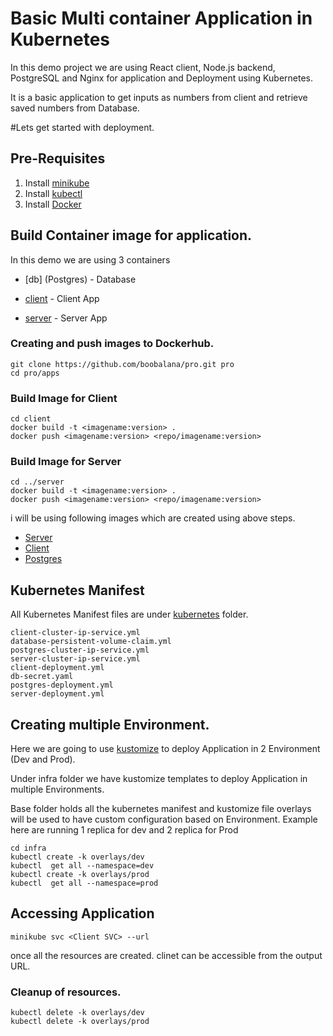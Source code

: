 # Basic Multi container Application in Kubernetes

In this demo project we are using React client, Node.js backend, PostgreSQL and Nginx for application and Deployment using Kubernetes.

It is a basic application to get inputs as numbers from client and retrieve saved numbers from Database.

#Lets get started with deployment.

## Pre-Requisites
1. Install [minikube](https://minikube.sigs.k8s.io/docs/start/)
2. Install [kubectl](https://kubernetes.io/docs/tasks/tools/)
3. Install [Docker](https://docs.docker.com/desktop/mac/install/)


## Build Container image for application.

In this demo we are using 3 containers

- [db] (Postgres) - Database

- [client](apps/client/Dockerfile) - Client App

- [server](apps/server/Dockerfile) - Server App

### Creating and push images to Dockerhub.
```shell
git clone https://github.com/boobalana/pro.git pro
cd pro/apps
```

### Build Image for Client
```
cd client
docker build -t <imagename:version> .
docker push <imagename:version> <repo/imagename:version>
```

### Build Image for Server
```
cd ../server
docker build -t <imagename:version> .
docker push <imagename:version> <repo/imagename:version>
```

i will be using following images which are created using above steps.

- [Server](https://hub.docker.com/repository/docker/boobalan/pro-server)
- [Client](https://hub.docker.com/repository/docker/boobalan/pro-client)
- [Postgres](https://hub.docker.com/_/postgres)


## Kubernetes Manifest
All Kubernetes Manifest files are under [kubernetes](kubernetes) folder.
```
client-cluster-ip-service.yml
database-persistent-volume-claim.yml
postgres-cluster-ip-service.yml
server-cluster-ip-service.yml
client-deployment.yml
db-secret.yaml
postgres-deployment.yml
server-deployment.yml
```

## Creating multiple Environment.
Here we are going to use [kustomize](https://kustomize.io/) to  deploy Application in 2 Environment (Dev and Prod).

Under infra folder we have kustomize templates to deploy Application in multiple Environments.

Base folder holds all the kubernetes manifest and kustomize file 
overlays will be used to have custom configuration based on Environment. Example here are running 1 replica for dev and 2 replica for Prod
```
cd infra
kubectl create -k overlays/dev
kubectl  get all --namespace=dev
kubectl create -k overlays/prod
kubectl  get all --namespace=prod

```

## Accessing Application
```
minikube svc <Client SVC> --url
```
once all the resources are created. clinet can be accessible from the output URL.

### Cleanup of resources.
```
kubectl delete -k overlays/dev
kubectl delete -k overlays/prod
```

